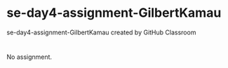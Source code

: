 # se-day4-assignment-GilbertKamau
se-day4-assignment-GilbertKamau created by GitHub Classroom

#
No assignment.
